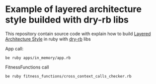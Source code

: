 # Example of layered architecture style builded with dry-rb libs

This repository contain source code with explain how to build [Layered Architecture Style](https://www.oreilly.com/library/view/software-architecture-patterns/9781491971437/ch01.html) in ruby with [dry-rb](https://dry-rb.org/) libs

App call:

```
be ruby apps/in_memory/app.rb
```

FitnessFunctions call

```
be ruby fitness_functions/cross_context_calls_checker.rb
```
